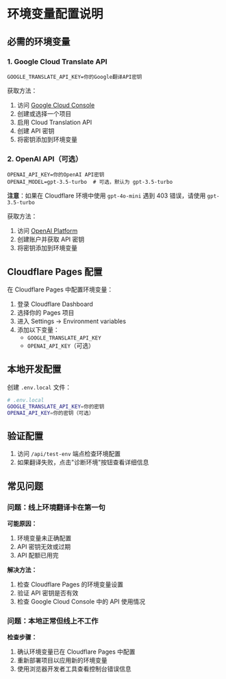# 环境变量配置说明

## 必需的环境变量

### 1. Google Cloud Translate API
```
GOOGLE_TRANSLATE_API_KEY=你的Google翻译API密钥
```

获取方法：
1. 访问 [Google Cloud Console](https://console.cloud.google.com/)
2. 创建或选择一个项目
3. 启用 Cloud Translation API
4. 创建 API 密钥
5. 将密钥添加到环境变量

### 2. OpenAI API（可选）
```
OPENAI_API_KEY=你的OpenAI API密钥
OPENAI_MODEL=gpt-3.5-turbo  # 可选，默认为 gpt-3.5-turbo
```

**注意**：如果在 Cloudflare 环境中使用 `gpt-4o-mini` 遇到 403 错误，请使用 `gpt-3.5-turbo`

获取方法：
1. 访问 [OpenAI Platform](https://platform.openai.com/)
2. 创建账户并获取 API 密钥
3. 将密钥添加到环境变量

## Cloudflare Pages 配置

在 Cloudflare Pages 中配置环境变量：

1. 登录 Cloudflare Dashboard
2. 选择你的 Pages 项目
3. 进入 Settings → Environment variables
4. 添加以下变量：
   - `GOOGLE_TRANSLATE_API_KEY`
   - `OPENAI_API_KEY`（可选）

## 本地开发配置

创建 `.env.local` 文件：

```bash
# .env.local
GOOGLE_TRANSLATE_API_KEY=你的密钥
OPENAI_API_KEY=你的密钥（可选）
```

## 验证配置

1. 访问 `/api/test-env` 端点检查环境配置
2. 如果翻译失败，点击"诊断环境"按钮查看详细信息

## 常见问题

### 问题：线上环境翻译卡在第一句

**可能原因：**
1. 环境变量未正确配置
2. API 密钥无效或过期
3. API 配额已用完

**解决方法：**
1. 检查 Cloudflare Pages 的环境变量设置
2. 验证 API 密钥是否有效
3. 检查 Google Cloud Console 中的 API 使用情况

### 问题：本地正常但线上不工作

**检查步骤：**
1. 确认环境变量已在 Cloudflare Pages 中配置
2. 重新部署项目以应用新的环境变量
3. 使用浏览器开发者工具查看控制台错误信息